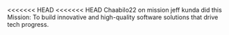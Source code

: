 <<<<<<< HEAD
<<<<<<< HEAD
Chaabilo22 on mission 
jeff kunda did this
Mission: To build innovative and high-quality software solutions that drive tech progress.
